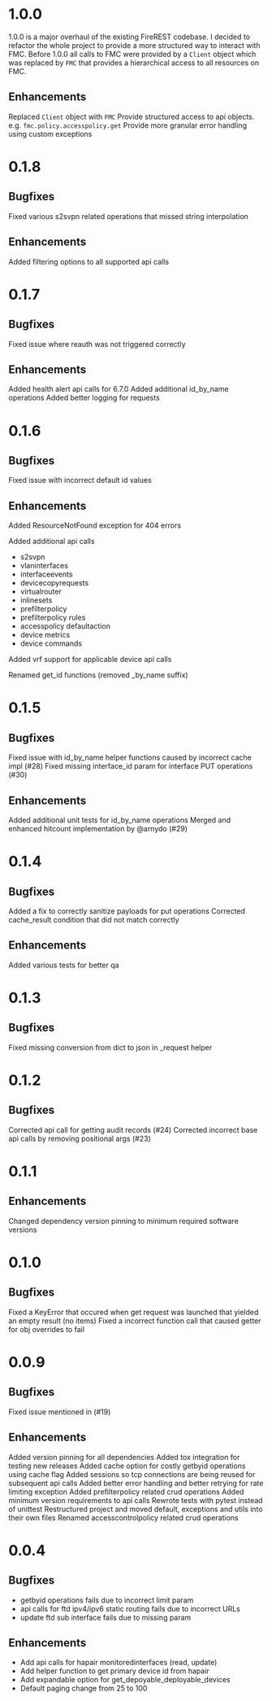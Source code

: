 # 1.0.0

1.0.0 is a major overhaul of the existing FireREST codebase. I decided to
refactor the whole project to provide a more structured way to interact with
FMC. Before 1.0.0 all calls to FMC were provided by a `Client` object which was
replaced by `FMC` that provides a hierarchical access to all resources on FMC.

## Enhancements

Replaced `Client` object with `FMC`
Provide structured access to api objects. e.g. `fmc.policy.accesspolicy.get`
Provide more granular error handling using custom exceptions

# 0.1.8

## Bugfixes

Fixed various s2svpn related operations that missed string interpolation

## Enhancements

Added filtering options to all supported api calls

# 0.1.7

## Bugfixes

Fixed issue where reauth was not triggered correctly

## Enhancements

Added health alert api calls for 6.7.0
Added additional id_by_name operations
Added better logging for requests

# 0.1.6

## Bugfixes

Fixed issue with incorrect default id values

## Enhancements

Added ResourceNotFound exception for 404 errors

Added additional api calls
* s2svpn
* vlaninterfaces
* interfaceevents
* devicecopyrequests
* virtualrouter
* inlinesets
* prefilterpolicy
* prefilterpolicy rules
* accesspolicy defaultaction
* device metrics
* device commands

Added vrf support for applicable device api calls

Renamed get_id functions (removed _by_name suffix)

# 0.1.5

## Bugfixes

Fixed issue with id_by_name helper functions caused by incorrect cache impl (#28)
Fixed missing interface_id param for interface PUT operations (#30)

## Enhancements

Added additional unit tests for id_by_name operations
Merged and enhanced hitcount implementation by @arnydo (#29)

# 0.1.4

## Bugfixes

Added a fix to correctly sanitize payloads for put operations
Corrected cache_result condition that did not match correctly

## Enhancements

Added various tests for better qa

# 0.1.3

## Bugfixes

Fixed missing conversion from dict to json in _request helper

# 0.1.2

## Bugfixes

Corrected api call for getting audit records (#24)
Corrected incorrect base api calls by removing positional args (#23)

# 0.1.1

## Enhancements

Changed dependency version pinning to minimum required software versions

# 0.1.0

## Bugfixes

Fixed a KeyError that occured when get request was launched that yielded an empty result (no items)
Fixed a incorrect function call that caused getter for obj overrides to fail

# 0.0.9

## Bugfixes

Fixed issue mentioned in (#19)

## Enhancements

Added version pinning for all dependencies
Added tox integration for testing new releases
Added cache option for costly getbyid operations using cache flag
Added sessions so tcp connections are being reused for subsequent api calls
Added better error handling and better retrying for rate limiting exception
Added prefilterpolicy related crud operations
Added minimum version requirements to api calls
Rewrote tests with pytest instead of unittest
Restructured project and moved default, exceptions and utils into their own files
Renamed accesscontrolpolicy related crud operations

# 0.0.4

## Bugfixes

* getbyid operations fails due to incorrect limit param
* api calls for ftd ipv4/ipv6 static routing fails due to incorrect URLs
* update ftd sub interface fails due to missing param

## Enhancements

* Add api calls for hapair monitoredinterfaces (read, update)
* Add helper function to get primary device id from hapair
* Add expandable option for get_depoyable_deployable_devices
* Default paging change from 25 to 100
